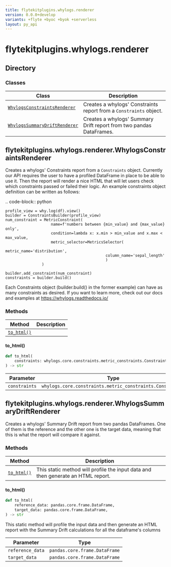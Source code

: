 ```yaml
---
title: flytekitplugins.whylogs.renderer
version: 0.0.0+develop
variants: +flyte +byoc +byok +serverless
layout: py_api
---
```


# flytekitplugins.whylogs.renderer

## Directory

### Classes

| Class | Description |
|-|-|
| [`WhylogsConstraintsRenderer`](.././flytekitplugins.whylogs.renderer#flytekitpluginswhylogsrendererwhylogsconstraintsrenderer) | Creates a whylogs' Constraints report from a `Constraints` object. |
| [`WhylogsSummaryDriftRenderer`](.././flytekitplugins.whylogs.renderer#flytekitpluginswhylogsrendererwhylogssummarydriftrenderer) | Creates a whylogs' Summary Drift report from two pandas DataFrames. |

## flytekitplugins.whylogs.renderer.WhylogsConstraintsRenderer

Creates a whylogs' Constraints report from a `Constraints` object. Currently our API
requires the user to have a profiled DataFrame in place to be able to use it. Then the report
will render a nice HTML that will let users check which constraints passed or failed their
logic. An example constraints object definition can be written as follows:

.. code-block:: python

    profile_view = why.log(df).view()
    builder = ConstraintsBuilder(profile_view)
    num_constraint = MetricConstraint(
                        name=f'numbers between {min_value} and {max_value} only',
                        condition=lambda x: x.min > min_value and x.max < max_value,
                        metric_selector=MetricsSelector(
                                                metric_name='distribution',
                                                column_name='sepal_length'
                                                )
                    )

    builder.add_constraint(num_constraint)
    constraints = builder.build()

Each Constraints object (builder.build() in the former example) can have as many constraints as
desired. If you want to learn more, check out our docs and examples at https://whylogs.readthedocs.io/


### Methods

| Method | Description |
|-|-|
| [`to_html()`](#to_html) |  |


#### to_html()

```python
def to_html(
    constraints: whylogs.core.constraints.metric_constraints.Constraints,
) -> str
```
| Parameter | Type |
|-|-|
| `constraints` | `whylogs.core.constraints.metric_constraints.Constraints` |

## flytekitplugins.whylogs.renderer.WhylogsSummaryDriftRenderer

Creates a whylogs' Summary Drift report from two pandas DataFrames. One of them
is the reference and the other one is the target data, meaning that this is what
the report will compare it against.


### Methods

| Method | Description |
|-|-|
| [`to_html()`](#to_html) | This static method will profile the input data and then generate an HTML report. |


#### to_html()

```python
def to_html(
    reference_data: pandas.core.frame.DataFrame,
    target_data: pandas.core.frame.DataFrame,
) -> str
```
This static method will profile the input data and then generate an HTML report
with the Summary Drift calculations for all the dataframe's columns



| Parameter | Type |
|-|-|
| `reference_data` | `pandas.core.frame.DataFrame` |
| `target_data` | `pandas.core.frame.DataFrame` |

